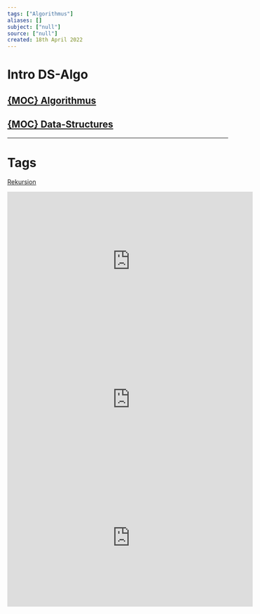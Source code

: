 ```yaml
---
tags: ["Algorithmus"]
aliases: []
subject: ["null"]
source: ["null"]
created: 18th April 2022
---
```


# Intro DS-Algo

## [{MOC} Algorithmus](../{MOC}%20Algorithmus.md)

## [{MOC} Data-Structures]({MOC}%20Data-Structures.md)

---

# Tags

[Rekursion](Rekursion.md)

<iframe width="560" height="315" src="https://www.youtube.com/embed/oz9cEqFynHU" title="YouTube video player" frameborder="0" allow="accelerometer; autoplay; clipboard-write; encrypted-media; gyroscope; picture-in-picture" allowfullscreen></iframe>

<iframe width="560" height="315" src="https://www.youtube.com/embed/8hly31xKli0" title="YouTube video player" frameborder="0" allow="accelerometer; autoplay; clipboard-write; encrypted-media; gyroscope; picture-in-picture" allowfullscreen></iframe>

<iframe width="560" height="315" src="https://www.youtube.com/embed/oBt53YbR9Kk" title="YouTube video player" frameborder="0" allow="accelerometer; autoplay; clipboard-write; encrypted-media; gyroscope; picture-in-picture" allowfullscreen></iframe>